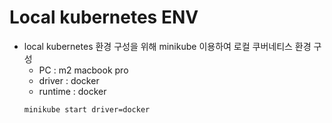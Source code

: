 # Local kubernetes ENV
- local kubernetes 환경 구성을 위해 minikube 이용하여 로컬 쿠버네티스 환경 구성
    - PC : m2 macbook pro
    - driver : docker
    - runtime : docker
    ```
    minikube start driver=docker
    ```